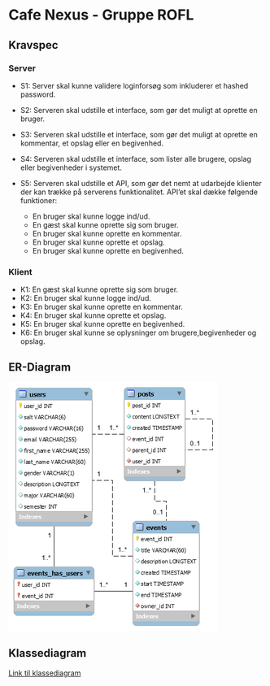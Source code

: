 # Cafe Nexus - Gruppe ROFL

## Kravspec

### Server

* S1: Server skal kunne validere loginforsøg som inkluderer et hashed password.
* S2: Serveren skal udstille et interface, som gør det muligt at oprette en bruger.
* S3: Serveren skal udstille et interface, som gør det muligt at oprette en kommentar, et opslag eller en begivenhed.
* S4: Serveren skal udstille et interface, som lister alle brugere, opslag eller begivenheder i systemet.
* S5: Serveren skal udstille et API, som gør det nemt at udarbejde klienter der kan trække på serverens funktionalitet. API’et skal dække følgende funktioner:

  * En bruger skal kunne logge ind/ud.
  * En gæst skal kunne oprette sig som bruger.
  * En bruger skal kunne oprette en kommentar.
  * En bruger skal kunne oprette et opslag.
  * En bruger skal kunne oprette en begivenhed.

### Klient

* K1: En gæst skal kunne oprette sig som bruger.
* K2: En bruger skal kunne logge ind/ud.
* K3: En bruger skal kunne oprette en kommentar.
* K4: En bruger skal kunne oprette et opslag.
* K5: En bruger skal kunne oprette en begivenhed.
* K6: En bruger skal kunne se oplysninger om brugere,begivenheder og opslag.

## ER-Diagram
![ER-Diagram](Project%20Mangement/ER%20Diagram.png)

## Klassediagram
[Link til klassediagram](https://www.lucidchart.com/documents/view/9230b5ab-aea0-4a3e-a65d-e626e94e7a80)
